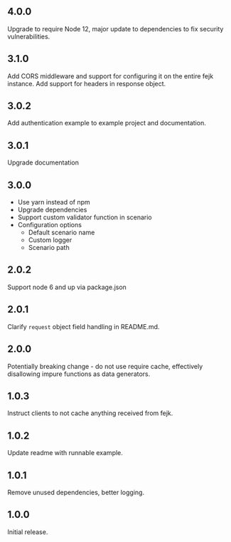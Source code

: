 ## 4.0.0

Upgrade to require Node 12, major update to dependencies to fix security vulnerabilities.

## 3.1.0

Add CORS middleware and support for configuring it on the entire fejk instance.
Add support for headers in response object.

## 3.0.2

Add authentication example to example project and documentation.

## 3.0.1

Upgrade documentation

## 3.0.0

* Use yarn instead of npm
* Upgrade dependencies
* Support custom validator function in scenario
* Configuration options
  * Default scenario name
  * Custom logger
  * Scenario path

## 2.0.2

Support node 6 and up via package.json

## 2.0.1

Clarify `request` object field handling in README.md.

## 2.0.0

Potentially breaking change - do not use require cache, effectively disallowing impure functions as data generators.

## 1.0.3

Instruct clients to not cache anything received from fejk.

## 1.0.2

Update readme with runnable example.

## 1.0.1

Remove unused dependencies, better logging.

## 1.0.0

Initial release.
